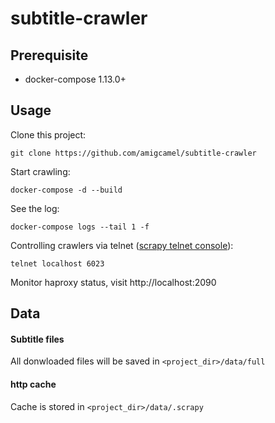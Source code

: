 subtitle-crawler
===


## Prerequisite

+ docker-compose 1.13.0+

## Usage

Clone this project:

    git clone https://github.com/amigcamel/subtitle-crawler

Start crawling:

    docker-compose -d --build
    
See the log:

    docker-compose logs --tail 1 -f

Controlling crawlers via telnet ([scrapy telnet console](https://doc.scrapy.org/en/latest/topics/telnetconsole.html)):

    telnet localhost 6023
    
Monitor haproxy status, visit http://localhost:2090

    
## Data

#### Subtitle files  

All donwloaded files will be saved in `<project_dir>/data/full`

#### http cache  

Cache is stored in `<project_dir>/data/.scrapy`
